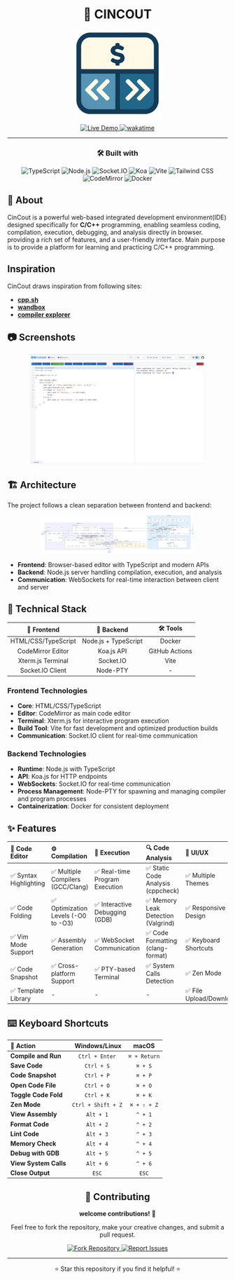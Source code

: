 <div align="center">

# 🎯 CINCOUT

<p align="center">
  <img src="frontend/assets/cincout.png" alt="CinCout Logo" width="200" />
</p>

<p align="center">
  <a href="https://cincout.fly.dev/">
    <img src="https://img.shields.io/badge/🌐_Live_Demo-Visit_Site-blue?" alt="Live Demo"/>
  </a>
  <a href="https://wakatime.com/badge/github/Pp3ng/CinCout">
    <img src="https://wakatime.com/badge/github/Pp3ng/CinCout.svg" alt="wakatime"/>
  </a>
</p>

---

### 🛠️ Built with

<p align="center">
  <img src="https://img.shields.io/badge/-TypeScript-3178C6?style=flat-square&logo=typescript&logoColor=white" alt="TypeScript"/>
  <img src="https://img.shields.io/badge/-Node.js-339933?style=flat-square&logo=node.js&logoColor=white" alt="Node.js"/>
  <img src="https://img.shields.io/badge/-Socket.IO-010101?style=flat-square&logo=socket.io&logoColor=white" alt="Socket.IO"/>
  <img src="https://img.shields.io/badge/-Koa-33333D?style=flat-square&logo=koa&logoColor=white" alt="Koa"/>
  <img src="https://img.shields.io/badge/-Vite-646CFF?style=flat-square&logo=vite&logoColor=white" alt="Vite"/>
  <img src="https://img.shields.io/badge/-Tailwind_CSS-06B6D4?style=flat-square&logo=tailwindcss&logoColor=white" alt="Tailwind CSS"/>
  <img src="https://img.shields.io/badge/-CodeMirror-d30707?style=flat-square&logo=codemirror&logoColor=white" alt="CodeMirror"/>
  <img src="https://img.shields.io/badge/-Docker-2496ED?style=flat-square&logo=docker&logoColor=white" alt="Docker"/>
</p>

</div>

## 📖 About

CinCout is a powerful web-based integrated development environment(IDE) designed specifically for **C/C++** programming, enabling seamless coding, compilation, execution, debugging, and analysis directly in browser. providing a rich set of features, and a user-friendly interface. Main purpose is to provide a platform for learning and practicing C/C++ programming.

## Inspiration

CinCout draws inspiration from following sites:

- **[cpp.sh](https://cpp.sh/)**
- **[wandbox](https://wandbox.org/)**
- **[compiler explorer](https://godbolt.org/)**

## 📷 Screenshots

<div align="center">
  <img src="README/sample.png" alt="CinCout Interface" width="80%"/>
</div>

## 🏗️ Architecture

The project follows a clean separation between frontend and backend:

<div align="center">
  <img src="README/Architecture.png" alt="Architecture Diagram" width="70%"/>
</div>

- **Frontend**: Browser-based editor with TypeScript and modern APIs
- **Backend**: Node.js server handling compilation, execution, and analysis
- **Communication**: WebSockets for real-time interaction between client and server

## 🔧 Technical Stack

<div align="center">

|   🎨 **Frontend**   |    🔧 **Backend**    |  🛠️ **Tools**  |
| :-----------------: | :------------------: | :------------: |
| HTML/CSS/TypeScript | Node.js + TypeScript |     Docker     |
|  CodeMirror Editor  |      Koa.js API      | GitHub Actions |
|  Xterm.js Terminal  |      Socket.IO       |      Vite      |
|  Socket.IO Client   |       Node-PTY       |       -        |

</div>

### Frontend Technologies

- **Core**: HTML/CSS/TypeScript
- **Editor**: CodeMirror as main code editor
- **Terminal**: Xterm.js for interactive program execution
- **Build Tool**: Vite for fast development and optimized production builds
- **Communication**: Socket.IO client for real-time communication

### Backend Technologies

- **Runtime**: Node.js with TypeScript
- **API**: Koa.js for HTTP endpoints
- **WebSockets**: Socket.IO for real-time communication
- **Process Management**: Node-PTY for spawning and managing compiler and program processes
- **Containerization**: Docker for consistent deployment

## ✨ Features

<div align="center">

| 🎨 **Code Editor**     | ⚙️ **Compilation**                  | 🚀 **Execution**               | 🔍 **Code Analysis**                | 🎯 **UI/UX**            |
| :--------------------- | :---------------------------------- | :----------------------------- | :---------------------------------- | :---------------------- |
| ✅ Syntax Highlighting | ✅ Multiple Compilers (GCC/Clang)   | ✅ Real-time Program Execution | ✅ Static Code Analysis (cppcheck)  | ✅ Multiple Themes      |
| ✅ Code Folding        | ✅ Optimization Levels (-O0 to -O3) | ✅ Interactive Debugging (GDB) | ✅ Memory Leak Detection (Valgrind) | ✅ Responsive Design    |
| ✅ Vim Mode Support    | ✅ Assembly Generation              | ✅ WebSocket Communication     | ✅ Code Formatting (clang-format)   | ✅ Keyboard Shortcuts   |
| ✅ Code Snapshot       | ✅ Cross-platform Support           | ✅ PTY-based Terminal          | ✅ System Calls Detection           | ✅ Zen Mode             |
| ✅ Template Library    | -                                   | -                              | -                                   | ✅ File Upload/Download |

</div>

## ⌨️ Keyboard Shortcuts

<div align="center">

| 🎯 **Action**         | ️ **Windows/Linux** |  **macOS**   |
| :-------------------- | :-----------------: | :----------: |
| **Compile and Run**   |   `Ctrl + Enter`    | `⌘ + Return` |
| **Save Code**         |     `Ctrl + S`      |   `⌘ + S`    |
| **Code Snapshot**     |     `Ctrl + P`      |   `⌘ + P`    |
| **Open Code File**    |     `Ctrl + O`      |   `⌘ + O`    |
| **Toggle Code Fold**  |     `Ctrl + K`      |   `⌘ + K`    |
| **Zen Mode**          | `Ctrl + Shift + Z`  | `⌘ + ⇧ + Z`  |
| **View Assembly**     |      `Alt + 1`      |   `^ + 1`    |
| **Format Code**       |      `Alt + 2`      |   `^ + 2`    |
| **Lint Code**         |      `Alt + 3`      |   `^ + 3`    |
| **Memory Check**      |      `Alt + 4`      |   `^ + 4`    |
| **Debug with GDB**    |      `Alt + 5`      |   `^ + 5`    |
| **View System Calls** |      `Alt + 6`      |   `^ + 6`    |
| **Close Output**      |        `ESC`        |    `ESC`     |

## 🤝 Contributing

<div align="center">

**welcome contributions!** 🎉

Feel free to fork the repository, make your creative changes, and submit a pull request.

<p>
  <a href="https://github.com/Pp3ng/CinCout/fork">
    <img src="https://img.shields.io/badge/🍴_Fork-Repository-orange" alt="Fork Repository"/>
  </a>
  <a href="https://github.com/Pp3ng/CinCout/issues">
    <img src="https://img.shields.io/badge/🐛_Report-Issues-red" alt="Report Issues"/>
  </a>
</p>

</div>

---

<div align="center">
⭐ Star this repository if you find it helpful! ⭐
</div>
